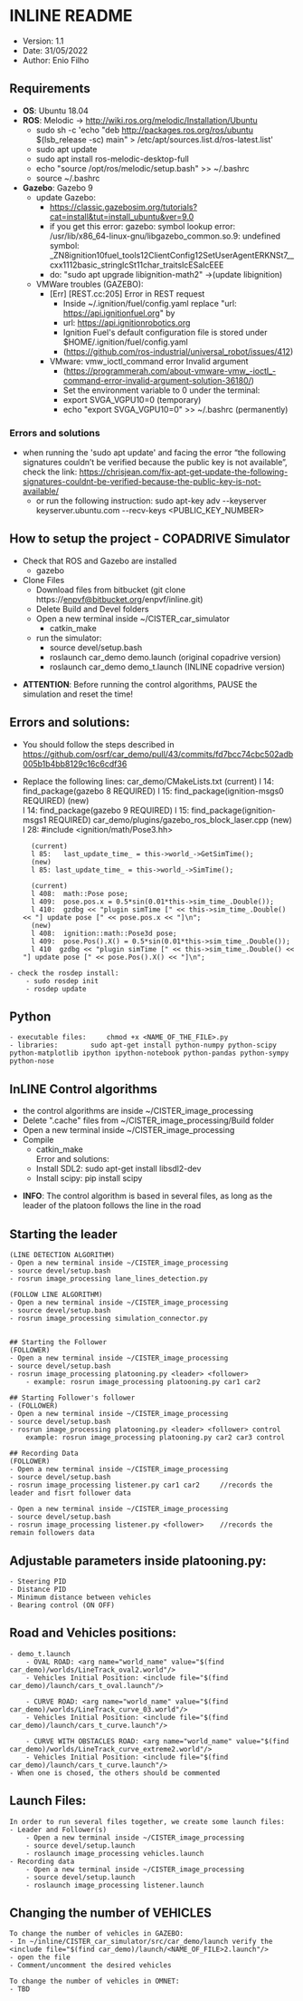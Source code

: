 # INLINE README
* Version: 	1.1
* Date:		31/05/2022
* Author: 	Enio Filho

## Requirements
* **OS**: Ubuntu 18.04
* **ROS**: Melodic -> http://wiki.ros.org/melodic/Installation/Ubuntu
	- sudo sh -c 'echo "deb http://packages.ros.org/ros/ubuntu $(lsb_release -sc) main" > /etc/apt/sources.list.d/ros-latest.list'
	- sudo apt update
	- sudo apt install ros-melodic-desktop-full
	- echo "source /opt/ros/melodic/setup.bash" >> ~/.bashrc
	- source ~/.bashrc
* **Gazebo**: Gazebo 9
	- update Gazebo:
		- https://classic.gazebosim.org/tutorials?cat=install&tut=install_ubuntu&ver=9.0
		- if you get this error: gazebo: symbol lookup error: /usr/lib/x86_64-linux-gnu/libgazebo_common.so.9: undefined symbol: _ZN8ignition10fuel_tools12ClientConfig12SetUserAgentERKNSt7__cxx1112basic_stringIcSt11char_traitsIcESaIcEEE
		- do: "sudo apt upgrade libignition-math2"      ->(update libignition)
	- VMWare troubles (GAZEBO):
		- [Err] [REST.cc:205] Error in REST request
			- Inside ~/.ignition/fuel/config.yaml replace "url: https://api.ignitionfuel.org" by
			- url: https://api.ignitionrobotics.org
			- Ignition Fuel's default configuration file is stored under $HOME/.ignition/fuel/config.yaml
			- (https://github.com/ros-industrial/universal_robot/issues/412)
		- VMware: vmw_ioctl_command error Invalid argument
			- (https://programmerah.com/about-vmware-vmw_-ioctl_-command-error-invalid-argument-solution-36180/)
			- Set the environment variable to 0 under the terminal:
			- export SVGA_VGPU10=0       (temporary)
			- echo "export SVGA_VGPU10=0" >> ~/.bashrc        (permanently)

### Errors and solutions
- when running the 'sudo apt update' and facing the error “the following signatures couldn’t be verified because the public key is not available”, check the link: https://chrisjean.com/fix-apt-get-update-the-following-signatures-couldnt-be-verified-because-the-public-key-is-not-available/
	- or run the following instruction: sudo apt-key adv --keyserver keyserver.ubuntu.com --recv-keys <PUBLIC_KEY_NUMBER>


## How to setup the project - COPADRIVE Simulator
- Check that ROS and Gazebo are installed
	- gazebo
- Clone Files
	- Download files from bitbucket (git clone https://enpvf@bitbucket.org/enpvf/inline.git)
	- Delete Build and Devel folders
	- Open a new terminal inside ~/CISTER_car_simulator
		- catkin_make
	- run the simulator: 
		- source devel/setup.bash
		- roslaunch car_demo demo.launch (original copadrive version)
		- roslaunch car_demo demo_t.launch (INLINE copadrive version)

* **ATTENTION**: Before running the control algorithms, PAUSE the simulation and reset the time!

## Errors and solutions:
- You should follow the steps described in https://github.com/osrf/car_demo/pull/43/commits/fd7bcc74cbc502adb005b1b4bb8129c16c6cdf36
- Replace the following lines:
	car_demo/CMakeLists.txt
		(current)
		l 14:	find_package(gazebo 8 REQUIRED)	
		l 15:	find_package(ignition-msgs0 REQUIRED)
		(new)				
		l 14: 	find_package(gazebo 9 REQUIRED)
		l 15:	find_package(ignition-msgs1 REQUIRED)
	car_demo/plugins/gazebo_ros_block_laser.cpp
		(new)
		l 28:	#include <ignition/math/Pose3.hh>
		
		(current)
		l 85:	last_update_time_ = this->world_->GetSimTime();
		(new)
  		l 85: last_update_time_ = this->world_->SimTime();
		
		(current)
		l 408: 	math::Pose pose;
		l 409:  pose.pos.x = 0.5*sin(0.01*this->sim_time_.Double());
		l 410:  gzdbg << "plugin simTime [" << this->sim_time_.Double() << "] update pose [" << pose.pos.x << "]\n";
		(new)
		l 408:	ignition::math::Pose3d pose;
		l 409:  pose.Pos().X() = 0.5*sin(0.01*this->sim_time_.Double());
		l 410  gzdbg << "plugin simTime [" << this->sim_time_.Double() << "] update pose [" << pose.Pos().X() << "]\n";
````
- check the rosdep install:
	- sudo rosdep init
	- rosdep update
````

## Python 
````
- executable files: 	chmod +x <NAME_OF_THE_FILE>.py
- libraries:		sudo apt-get install python-numpy python-scipy python-matplotlib ipython ipython-notebook python-pandas python-sympy python-nose
````

## InLINE Control algorithms
- the control algorithms are inside ~/CISTER_image_processing
- Delete ".cache" files from ~/CISTER_image_processing/Build folder
- Open a new terminal inside ~/CISTER_image_processing
- Compile
	- catkin_make		
	Error and solutions:
	- Install SDL2:	sudo apt-get install libsdl2-dev
	- Install scipy: pip install scipy

* **INFO**: The control algorithm is based in several files, as long as the leader of the platoon follows the line in the road

## Starting the leader
````
(LINE DETECTION ALGORITHM)
- Open a new terminal inside ~/CISTER_image_processing
- source devel/setup.bash
- rosrun image_processing lane_lines_detection.py
````
````
(FOLLOW LINE ALGORITHM)
- Open a new terminal inside ~/CISTER_image_processing
- source devel/setup.bash
- rosrun image_processing simulation_connector.py


## Starting the Follower
(FOLLOWER)
- Open a new terminal inside ~/CISTER_image_processing
- source devel/setup.bash
- rosrun image_processing platooning.py <leader> <follower>
	- example: rosrun image_processing platooning.py car1 car2

## Starting Follower's follower
- (FOLLOWER)
- Open a new terminal inside ~/CISTER_image_processing
- source devel/setup.bash
- rosrun image_processing platooning.py <leader> <follower> control
	example: rosrun image_processing platooning.py car2 car3 control

## Recording Data
(FOLLOWER)
- Open a new terminal inside ~/CISTER_image_processing
- source devel/setup.bash
- rosrun image_processing listener.py car1 car2		//records the leader and fisrt follower data

- Open a new terminal inside ~/CISTER_image_processing
- source devel/setup.bash
- rosrun image_processing listener.py <follower>	//records the remain followers data
````

## Adjustable parameters inside platooning.py:
````
- Steering PID
- Distance PID 
- Minimum distance between vehicles
- Bearing control (ON OFF)
````

## Road and Vehicles positions:
````
- demo_t.launch
	- OVAL ROAD: <arg name="world_name" value="$(find car_demo)/worlds/LineTrack_oval2.world"/>
	- Vehicles Initial Position: <include file="$(find car_demo)/launch/cars_t_oval.launch"/>
	
	- CURVE ROAD: <arg name="world_name" value="$(find car_demo)/worlds/LineTrack_curve_03.world"/>
	- Vehicles Initial Position: <include file="$(find car_demo)/launch/cars_t_curve.launch"/>
	
	- CURVE WITH OBSTACLES ROAD: <arg name="world_name" value="$(find car_demo)/worlds/LineTrack_curve_extreme2.world"/>
	- Vehicles Initial Position: <include file="$(find car_demo)/launch/cars_t_curve.launch"/>
- When one is chosed, the others should be commented
````

## Launch Files:
````
In order to run several files together, we create some launch files:
- Leader and Follower(s)
	- Open a new terminal inside ~/CISTER_image_processing
	- source devel/setup.launch
	- roslaunch image_processing vehicles.launch
- Recording data
	- Open a new terminal inside ~/CISTER_image_processing
	- source devel/setup.launch
	- roslaunch image_processing listener.launch
````

## Changing the number of VEHICLES
````
To change the number of vehicles in GAZEBO:
- In ~/inline/CISTER_car_simulator/src/car_demo/launch verify the <include file="$(find car_demo)/launch/<NAME_OF_FILE>2.launch"/>
- open the file 
- Comment/uncomment the desired vehicles

To change the number of vehicles in OMNET:
- TBD
````
